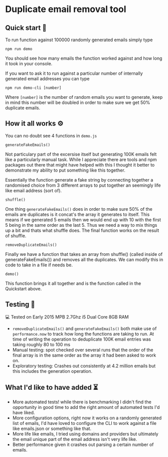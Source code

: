 # Duplicate email removal tool

## Quick start 🦊

To run function against 100000 randomly generated emails simply type

`npm run demo`

You should see how many emails the function worked against and how long it took in your console.

If you want to ask it to run against a particular number of internally generated email addresses you can type

`npm run demo-cli [number]`

Where `[number]` is the number of random emails you want to generate, keep in mind this number will be doubled in order to make sure we get 50% duplicate emails.

## How it all works ⚙️

You can no doubt see 4 functions in `demo.js`

`generateFakeEmails()`

Not particulary part of the excersise itself but generating 100K emails felt like a particularly manual task. While I appreciate there are tools and npm packages out there that might have helped with this I thought it better to demonstrate my ability to put something like this together.

Essentially the function generate a fake string by connecting together a randomised choice from 3 different arrays to put together an seemingly life like email address (sort of).

`shuffle()`

One thing `generateFakeEmails()` does in order to make sure 50% of the emails are duplicates is it concat's the array it generates to itself. This means if we generated 5 emails then we would end up with 10 with the first 5 being in the same order as the last 5. Thus we need a way to mix things up a bit and thats what shuffle does. The final function works on the result of shuffle.

`removeDuplicateEmails()`

Finally we have a function that takes an array from shuffle() (called inside of generateFakeEmails()) and removes all the duplicates. We can modify this in code to take in a file if needs be.

`demo()`

This function brings it all together and is the function called in the Quickstart above.

## Testing 🧪

💻 Tested on Early 2015 MPB 2.7Ghz i5 Dual Core 8GB RAM

- `removeDuplicateEmails()` and `generateFakeEmails()` both make use of `performance.now` to track how long the functions are taking to run. At time of writing the operation to deduplicate 100K email entries was taking roughly 80 to 100 ms
- Manual testing: spot checked over several runs that the order of the final array is in the same order as the array it had been asked to work on.
- Exploratory testing: Crashes out consistently at 4.2 million emails but this includes the generation operation.

## What I'd like to have added ⏳

- More automated tests! while there is benchmarking I didn't find the opportunity in good time to add the right amount of automated tests I'd have liked.
- More configuration options, right now it works on a randomly generated list of emails, I'd have loved to configure the CLI to work against a file like emails.json or something like that.
- More life like emails, I tried using domains and providers but ultimately the email unique part of the email address isn't very life like.
- Better performance given it crashes out parsing a certain number of emails.
